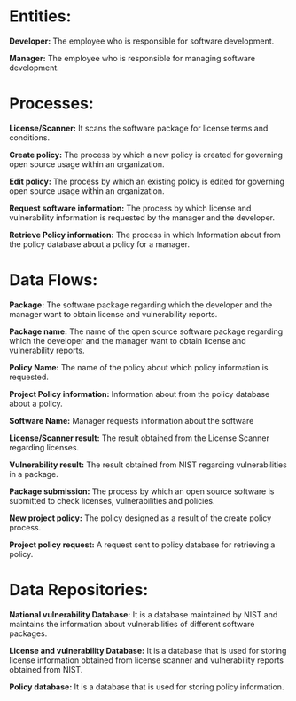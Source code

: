 <div>

<h1>Entities:</h1> 

<p><b>Developer:</b> The employee who is responsible for software development.</p> 

<p><b>Manager:</b> The employee who is responsible for managing software development.</p>

<h1>Processes:</h1> 

<p><b>License/Scanner:</b> It scans the software package for license terms and conditions.</p>

<p><b>Create policy:</b> The process by which a new policy is created for governing open source usage within an organization.</p>

<p><b>Edit policy:</b> The process by which an existing policy is edited for governing open source usage within an organization.</p>

<p><b>Request software information:</b> The process by which license and vulnerability information is requested by the manager and the developer.</p>

<p><b>Retrieve Policy information:</b> The process in which Information about from the policy database about a policy for a manager.</p>

<h1>Data Flows:</h1> 

<p><b>Package:</b> The software package regarding which the developer and the manager want to obtain license and vulnerability reports.</p>

<p><b>Package name:</b> The name of the open source software package regarding which the developer and the manager want to obtain license and vulnerability reports.</p>

<p><b>Policy Name:</b> The name of the policy about which policy information is requested.</p>

<p><b>Project Policy information:</b> Information about from the policy database about a policy.</p>

<p><b>Software Name:</b> Manager requests information about the software </p> 

<p><b>License/Scanner result:</b> The result obtained from the License Scanner regarding licenses.</p>

<p><b>Vulnerability result:</b> The result obtained from NIST regarding vulnerabilities in a package.</p>

<p><b>Package submission:</b> The process by which an open source software is submitted to check licenses, vulnerabilities and policies.</p>

<p><b>New project policy:</b> The policy designed as a result of the create policy process.</p>

<p><b>Project policy request:</b> A request sent to policy database for retrieving a policy.</p>


<h1>Data Repositories:</h1> 

<p><b>National vulnerability Database:</b> It is a database maintained by NIST and maintains the information about vulnerabilities of different software packages.</p> 

<p><b>License and vulnerability Database:</b> It is a database that is used for storing license information obtained from license scanner and vulnerability reports obtained from NIST.</p>

<p><b>Policy database:</b> It is a database that is used for storing policy information.</p>


</div>



